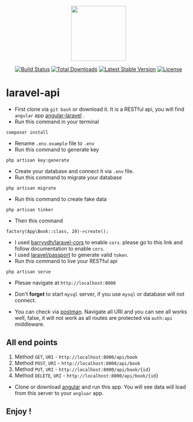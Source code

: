 <p align="center"><a href="https://laravel.com" target="_blank"><img width="150"src="https://laravel.com/laravel.png"></a></p>

<p align="center">
<a href="https://travis-ci.org/laravel/framework"><img src="https://travis-ci.org/laravel/framework.svg" alt="Build Status"></a>
<a href="https://packagist.org/packages/laravel/framework"><img src="https://poser.pugx.org/laravel/framework/d/total.svg" alt="Total Downloads"></a>
<a href="https://packagist.org/packages/laravel/framework"><img src="https://poser.pugx.org/laravel/framework/v/stable.svg" alt="Latest Stable Version"></a>
<a href="https://packagist.org/packages/laravel/framework"><img src="https://poser.pugx.org/laravel/framework/license.svg" alt="License"></a>
</p>

# laravel-api
- First clone via `git bash` or download it. It is a RESTful api, you will find `angular` app [angular-laravel](https://github.com/eliyas5044/angular-laravel) .
- Run this command in your terminal
```
composer install
```
- Rename `.env.example` file to `.env`
- Run this command to generate key
```
php artisan key:generate
```
- Create your database and connect it via `.env` file.
- Run this command to migrate your database
```
php artisan migrate
```
- Run this command to create fake data
```
php artisan tinker
```
- Then this command
```
factory(App\Book::class, 20)->create();
```
- I used [barryvdh/laravel-cors](https://github.com/barryvdh/laravel-cors) to enable `cors`. please go to this link and follow documentation to enable `cors`.
- I used [laravel/passport](https://github.com/laravel/passport) to generate valid `token`.
- Run this command to live your RESTful api
```
php artisan serve
```

- Plesae navigate at `http://localhost:8000`
- Don't **forget** to start `mysql` server, if you use `mysql` or database will not connect.

- You can check via [postman](https://www.getpostman.com/apps). Navigate all URI and you can see all works well, false, it will not work as all routes are protected via `auth:api` middleware.

## All end points
1. Method `GET`, `URI` - `http://localhost:8000/api/book`
2. Method `POST`, `URI` - `http://localhost:8000/api/book`
3. Method `PUT`, `URI` - `http://localhost:8000/api/book/{id}`
4. Method `DELETE`, `URI` - `http://localhost:8000/api/book/{id}`

- Clone or download [angular](https://github.com/eliyas5044/angular-laravel) and run this app. You will see data will load from this server to your `angluar` app.

## Enjoy !
